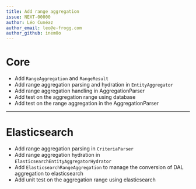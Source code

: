```yaml
---
title: Add range aggregation
issue: NEXT-00000
author: Léo Cunéaz
author_email: leo@e-frogg.com
author_github: inem0o
---
```

# Core
* Add `RangeAggregation` and `RangeResult`
* Add range aggregation parsing and hydration in `EntityAggregator`
* Add range aggregation handling in AggregationParser
* Add test on the aggregation range using database
* Add test on the range aggregation in the AggregationParser
___
# Elasticsearch
* Add range aggregation parsing in `CriteriaParser`
* Add range aggregation hydration in `ElasticsearchEntityAggregatorHydrator`
* Add `ElasticsearchRangeAggregation` to manage the conversion of DAL aggregation to elasticsearch
* Add unit test on the aggregation range using elasticsearch
